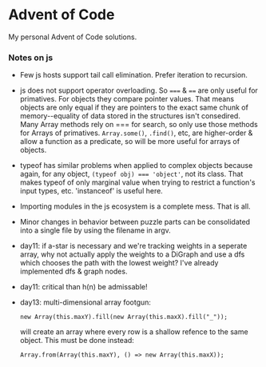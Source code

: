 # Advent of Code
My personal Advent of Code solutions.

### Notes on js
- Few js hosts support tail call elimination. Prefer iteration to recursion.

- js does not support operator overloading. So `===` & `==` are only useful for
  primatives. For objects they compare pointer values. That means objects are
  only equal if they are pointers to the exact same chunk of memory--equality
  of data stored in the structures isn't consedired. Many Array methods rely on
  === for search, so only use those methods for Arrays of
  primatives. `Array.some()`, `.find()`, etc, are higher-order & allow a
  function as a predicate, so will be more useful for arrays of objects.

- typeof has similar problems when applied to complex objects because again,
  for any object, `(typeof obj) === 'object'`, not its class. That makes typeof
  of only marginal value when trying to restrict a function's input types,
  etc. 'instanceof' is useful here.

- Importing modules in the js ecosystem is a complete mess. That is all.

- Minor changes in behavior between puzzle parts can be consolidated into a
  single file by using the filename in argv.

- day11: if a-star is necessary and we're tracking weights in a seperate array,
  why not actually apply the weights to a DiGraph and use a dfs which chooses
  the path with the lowest weight? I've already implemented dfs & graph nodes.

- day11: critical than h(n) be admissable!

- day13: multi-dimensional array footgun:
  
  `new Array(this.maxY).fill(new Array(this.maxX).fill("_"));`

  will create an array where every row is a shallow refence to the same object.
  This must be done instead:

  `Array.from(Array(this.maxY), () => new Array(this.maxX));`